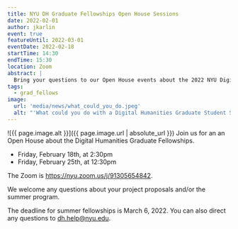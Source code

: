 ```yaml
---
title: NYU DH Graduate Fellowships Open House Sessions
date: 2022-02-01
author: jkarlin
event: true
featureUntil: 2022-03-01
eventDate: 2022-02-18
startTime: 14:30
endTime: 15:30
location: Zoom
abstract: |
  Bring your questions to our Open House events about the 2022 NYU Digital Humanities Graduate Fellowships.
tags:
  - grad_fellows
image:
  url: 'media/news/what_could_you_do.jpeg'
  alt: "'What could you do with a Digital Humanities Graduate Student Summer Fellowship?' floats above a sand castle laptop, graph, book and map beside a rainbow sun umbrella and beach ball."
---
```


![{{ page.image.alt }}]({{ page.image.url | absolute_url }})
Join us for an an Open House about the Digital Humanities Graduate Fellowships.

* Friday, February 18th, at 2:30pm
* Friday, February 25th, at 12:30pm

The Zoom is https://nyu.zoom.us/j/91305654842.

We welcome any questions about your project proposals and/or the summer program.

The deadline for summer fellowships is March 6, 2022. You can also direct any questions to dh.help@nyu.edu.

